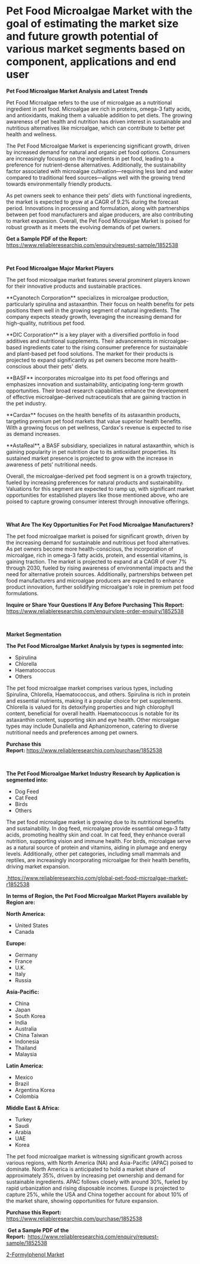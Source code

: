 <p><h1>Pet Food Microalgae Market with the goal of estimating the market size and future growth potential of various market segments based on component, applications and end user</h1></p><p><strong>Pet Food Microalgae Market Analysis and Latest Trends</strong></p>
<p><p>Pet Food Microalgae refers to the use of microalgae as a nutritional ingredient in pet food. Microalgae are rich in proteins, omega-3 fatty acids, and antioxidants, making them a valuable addition to pet diets. The growing awareness of pet health and nutrition has driven interest in sustainable and nutritious alternatives like microalgae, which can contribute to better pet health and wellness.</p><p>The Pet Food Microalgae Market is experiencing significant growth, driven by increased demand for natural and organic pet food options. Consumers are increasingly focusing on the ingredients in pet food, leading to a preference for nutrient-dense alternatives. Additionally, the sustainability factor associated with microalgae cultivation—requiring less land and water compared to traditional feed sources—aligns well with the growing trend towards environmentally friendly products.</p><p>As pet owners seek to enhance their pets' diets with functional ingredients, the market is expected to grow at a CAGR of 9.2% during the forecast period. Innovations in processing and formulation, along with partnerships between pet food manufacturers and algae producers, are also contributing to market expansion. Overall, the Pet Food Microalgae Market is poised for robust growth as it meets the evolving demands of pet owners.</p></p>
<p><strong>Get a Sample PDF of the Report:&nbsp;</strong> <a href="https://www.reliableresearchiq.com/enquiry/request-sample/1852538?utm_campaign=3026&utm_medium=2&utm_source=Github&utm_content=ia&utm_term=03042025&utm_id=pet-food-microalgae">https://www.reliableresearchiq.com/enquiry/request-sample/1852538</a></p>
<p>&nbsp;</p>
<p><strong>Pet Food Microalgae Major Market Players</strong></p>
<p><p>The pet food microalgae market features several prominent players known for their innovative products and sustainable practices. </p><p>**Cyanotech Corporation** specializes in microalgae production, particularly spirulina and astaxanthin. Their focus on health benefits for pets positions them well in the growing segment of natural ingredients. The company expects steady growth, leveraging the increasing demand for high-quality, nutritious pet food.</p><p>**DIC Corporation** is a key player with a diversified portfolio in food additives and nutritional supplements. Their advancements in microalgae-based ingredients cater to the rising consumer preference for sustainable and plant-based pet food solutions. The market for their products is projected to expand significantly as pet owners become more health-conscious about their pets' diets.</p><p>**BASF** incorporates microalgae into its pet food offerings and emphasizes innovation and sustainability, anticipating long-term growth opportunities. Their broad research capabilities enhance the development of effective microalgae-derived nutraceuticals that are gaining traction in the pet industry.</p><p>**Cardax** focuses on the health benefits of its astaxanthin products, targeting premium pet food markets that value superior health benefits. With a growing focus on pet wellness, Cardax's revenue is expected to rise as demand increases.</p><p>**AstaReal**, a BASF subsidiary, specializes in natural astaxanthin, which is gaining popularity in pet nutrition due to its antioxidant properties. Its sustained market presence is projected to grow with the increase in awareness of pets’ nutritional needs.</p><p>Overall, the microalgae-derived pet food segment is on a growth trajectory, fueled by increasing preferences for natural products and sustainability. Valuations for this segment are expected to ramp up, with significant market opportunities for established players like those mentioned above, who are poised to capture growing consumer interest through innovative offerings.</p></p>
<p>&nbsp;</p>
<p><strong>What Are The Key Opportunities For Pet Food Microalgae Manufacturers?</strong></p>
<p><p>The pet food microalgae market is poised for significant growth, driven by the increasing demand for sustainable and nutritious pet food alternatives. As pet owners become more health-conscious, the incorporation of microalgae, rich in omega-3 fatty acids, protein, and essential vitamins, is gaining traction. The market is projected to expand at a CAGR of over 7% through 2030, fueled by rising awareness of environmental impacts and the need for alternative protein sources. Additionally, partnerships between pet food manufacturers and microalgae producers are expected to enhance product innovation, further solidifying microalgae's role in premium pet food formulations.</p></p>
<p><strong>Inquire or Share Your Questions If Any Before Purchasing This Report:</strong> <a href="https://www.reliableresearchiq.com/enquiry/pre-order-enquiry/1852538?utm_campaign=3026&utm_medium=2&utm_source=Github&utm_content=ia&utm_term=03042025&utm_id=pet-food-microalgae">https://www.reliableresearchiq.com/enquiry/pre-order-enquiry/1852538</a></p>
<p>&nbsp;</p>
<p><strong>Market Segmentation</strong></p>
<p><strong>The Pet Food Microalgae Market Analysis by types is segmented into:</strong></p>
<p><ul><li>Spirulina</li><li>Chlorella</li><li>Haematococcus</li><li>Others</li></ul></p>
<p><p>The pet food microalgae market comprises various types, including Spirulina, Chlorella, Haematococcus, and others. Spirulina is rich in protein and essential nutrients, making it a popular choice for pet supplements. Chlorella is valued for its detoxifying properties and high chlorophyll content, beneficial for overall health. Haematococcus is notable for its astaxanthin content, supporting skin and eye health. Other microalgae types may include Dunaliella and Aphanizomenon, catering to diverse nutritional needs and preferences among pet owners.</p></p>
<p><strong>Purchase this Report:&nbsp;</strong><a href="https://www.reliableresearchiq.com/purchase/1852538?utm_campaign=3026&utm_medium=2&utm_source=Github&utm_content=ia&utm_term=03042025&utm_id=pet-food-microalgae">https://www.reliableresearchiq.com/purchase/1852538</a></p>
<p>&nbsp;</p>
<p><strong>The Pet Food Microalgae Market Industry Research by Application is segmented into:</strong></p>
<p><ul><li>Dog Feed</li><li>Cat Feed</li><li>Birds</li><li>Others</li></ul></p>
<p><p>The pet food microalgae market is growing due to its nutritional benefits and sustainability. In dog feed, microalgae provide essential omega-3 fatty acids, promoting healthy skin and coat. In cat feed, they enhance overall nutrition, supporting vision and immune health. For birds, microalgae serve as a natural source of protein and vitamins, aiding in plumage and energy levels. Additionally, other pet categories, including small mammals and reptiles, are increasingly incorporating microalgae for their health benefits, driving market expansion.</p></p>
<p><a href="https://www.reliableresearchiq.com/global-pet-food-microalgae-market-r1852538?utm_campaign=3026&utm_medium=2&utm_source=Github&utm_content=ia&utm_term=03042025&utm_id=pet-food-microalgae">&nbsp;https://www.reliableresearchiq.com/global-pet-food-microalgae-market-r1852538</a></p>
<p><strong>In terms of Region, the Pet Food Microalgae Market Players available by Region are:</strong></p>
<p>
    <p> <strong> North America: </strong>
        <ul>
            <li>United States</li>
            <li>Canada</li>
        </ul>
        </p> 
    <p> <strong> Europe: </strong>
        <ul>
            <li>Germany</li>
            <li>France</li>
            <li>U.K.</li>
            <li>Italy</li>
            <li>Russia</li>
        </ul>
        </p> 
    <p> <strong> Asia-Pacific: </strong>
        <ul>
            <li>China</li>
            <li>Japan</li>
            <li>South Korea</li>
            <li>India</li>
            <li>Australia</li>
            <li>China Taiwan</li>
            <li>Indonesia</li>
            <li>Thailand</li>
            <li>Malaysia</li>
        </ul>
        </p> 
    <p> <strong> Latin America: </strong>
        <ul>
            <li>Mexico</li>
            <li>Brazil</li>
            <li>Argentina Korea</li>
            <li>Colombia</li>
        </ul>
        </p> 
    <p> <strong> Middle East & Africa: </strong>
        <ul>
            <li>Turkey</li>
            <li>Saudi</li>
            <li>Arabia</li>
            <li>UAE</li>
            <li>Korea</li>
        </ul>
    </p>
    </p>
<p><p>The pet food microalgae market is witnessing significant growth across various regions, with North America (NA) and Asia-Pacific (APAC) poised to dominate. North America is anticipated to hold a market share of approximately 35%, driven by increasing pet ownership and demand for sustainable ingredients. APAC follows closely with around 30%, fueled by rapid urbanization and rising disposable incomes. Europe is projected to capture 25%, while the USA and China together account for about 10% of the market share, showing opportunities for future expansion.</p></p>
<p><strong>Purchase this Report: </strong><a href="https://www.reliableresearchiq.com/purchase/1852538?utm_campaign=3026&utm_medium=2&utm_source=Github&utm_content=ia&utm_term=03042025&utm_id=pet-food-microalgae">https://www.reliableresearchiq.com/purchase/1852538</a></p>
<p>&nbsp;<strong>Get a Sample PDF of the Report:&nbsp;&nbsp;</strong><a href="https://www.reliableresearchiq.com/enquiry/request-sample/1852538?utm_campaign=3026&utm_medium=2&utm_source=Github&utm_content=ia&utm_term=03042025&utm_id=pet-food-microalgae">https://www.reliableresearchiq.com/enquiry/request-sample/1852538</a></p>
<p><strong></strong></p>
<p><p><a href="https://github.com/briandahm87/Market-Research-Report-List-1/blob/main/2-formylphenol-market.md?utm_campaign=3026&utm_medium=2&utm_source=Github&utm_content=ia&utm_term=03042025&utm_id=pet-food-microalgae">2-Formylphenol Market</a></p></p>